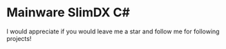# Mainware SlimDX C#

I would appreciate if you would leave me a star and follow me for following projects!
